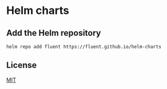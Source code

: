 # Helm charts

## Add the Helm repository

```shell
helm repo add fluent https://fluent.github.io/helm-charts
```

## License

[MIT](https://github.com/Loupeznik/charts/blob/master/LICENSE)
